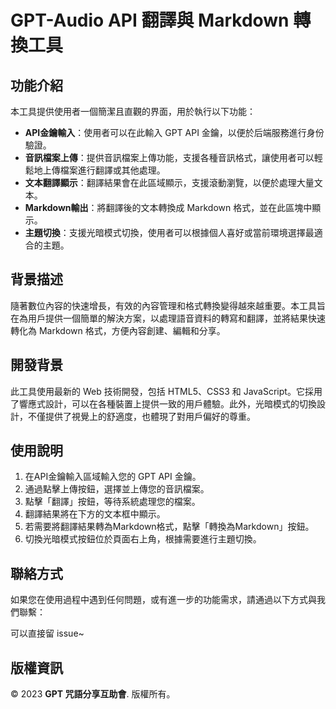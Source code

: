 # GPT-Audio API 翻譯與 Markdown 轉換工具

## 功能介紹

本工具提供使用者一個簡潔且直觀的界面，用於執行以下功能：

- **API金鑰輸入**：使用者可以在此輸入 GPT API 金鑰，以便於后端服務進行身份驗證。
- **音訊檔案上傳**：提供音訊檔案上傳功能，支援各種音訊格式，讓使用者可以輕鬆地上傳檔案進行翻譯或其他處理。
- **文本翻譯顯示**：翻譯結果會在此區域顯示，支援滾動瀏覽，以便於處理大量文本。
- **Markdown輸出**：將翻譯後的文本轉換成 Markdown 格式，並在此區塊中顯示。
- **主題切換**：支援光暗模式切換，使用者可以根據個人喜好或當前環境選擇最適合的主題。

## 背景描述

隨著數位內容的快速增長，有效的內容管理和格式轉換變得越來越重要。本工具旨在為用戶提供一個簡單的解決方案，以處理語音資料的轉寫和翻譯，並將結果快速轉化為 Markdown 格式，方便內容創建、編輯和分享。

## 開發背景

此工具使用最新的 Web 技術開發，包括 HTML5、CSS3 和 JavaScript。它採用了響應式設計，可以在各種裝置上提供一致的用戶體驗。此外，光暗模式的切換設計，不僅提供了視覺上的舒適度，也體現了對用戶偏好的尊重。

## 使用說明

1. 在API金鑰輸入區域輸入您的 GPT API 金鑰。
2. 通過點擊上傳按鈕，選擇並上傳您的音訊檔案。
3. 點擊「翻譯」按鈕，等待系統處理您的檔案。
4. 翻譯結果將在下方的文本框中顯示。
5. 若需要將翻譯結果轉為Markdown格式，點擊「轉換為Markdown」按鈕。
6. 切換光暗模式按鈕位於頁面右上角，根據需要進行主題切換。

## 聯絡方式

如果您在使用過程中遇到任何問題，或有進一步的功能需求，請通過以下方式與我們聯繫：

可以直接留 issue~

## 版權資訊

© 2023 **GPT 咒語分享互助會**. 版權所有。
